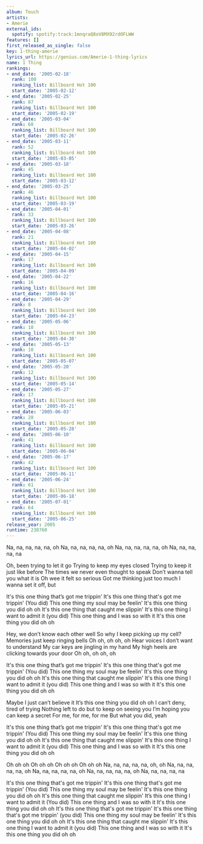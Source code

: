 ```yaml
---
album: Touch
artists:
- Amerie
external_ids:
  spotify: spotify:track:1mnqraQ8oV8MX92rdOFLWW
features: []
first_released_as_single: false
key: 1-thing-amerie
lyrics_url: https://genius.com/Amerie-1-thing-lyrics
name: 1 Thing
rankings:
- end_date: '2005-02-18'
  rank: 100
  ranking_list: Billboard Hot 100
  start_date: '2005-02-12'
- end_date: '2005-02-25'
  rank: 87
  ranking_list: Billboard Hot 100
  start_date: '2005-02-19'
- end_date: '2005-03-04'
  rank: 68
  ranking_list: Billboard Hot 100
  start_date: '2005-02-26'
- end_date: '2005-03-11'
  rank: 52
  ranking_list: Billboard Hot 100
  start_date: '2005-03-05'
- end_date: '2005-03-18'
  rank: 45
  ranking_list: Billboard Hot 100
  start_date: '2005-03-12'
- end_date: '2005-03-25'
  rank: 46
  ranking_list: Billboard Hot 100
  start_date: '2005-03-19'
- end_date: '2005-04-01'
  rank: 33
  ranking_list: Billboard Hot 100
  start_date: '2005-03-26'
- end_date: '2005-04-08'
  rank: 21
  ranking_list: Billboard Hot 100
  start_date: '2005-04-02'
- end_date: '2005-04-15'
  rank: 17
  ranking_list: Billboard Hot 100
  start_date: '2005-04-09'
- end_date: '2005-04-22'
  rank: 16
  ranking_list: Billboard Hot 100
  start_date: '2005-04-16'
- end_date: '2005-04-29'
  rank: 8
  ranking_list: Billboard Hot 100
  start_date: '2005-04-23'
- end_date: '2005-05-06'
  rank: 10
  ranking_list: Billboard Hot 100
  start_date: '2005-04-30'
- end_date: '2005-05-13'
  rank: 10
  ranking_list: Billboard Hot 100
  start_date: '2005-05-07'
- end_date: '2005-05-20'
  rank: 12
  ranking_list: Billboard Hot 100
  start_date: '2005-05-14'
- end_date: '2005-05-27'
  rank: 17
  ranking_list: Billboard Hot 100
  start_date: '2005-05-21'
- end_date: '2005-06-03'
  rank: 28
  ranking_list: Billboard Hot 100
  start_date: '2005-05-28'
- end_date: '2005-06-10'
  rank: 41
  ranking_list: Billboard Hot 100
  start_date: '2005-06-04'
- end_date: '2005-06-17'
  rank: 42
  ranking_list: Billboard Hot 100
  start_date: '2005-06-11'
- end_date: '2005-06-24'
  rank: 61
  ranking_list: Billboard Hot 100
  start_date: '2005-06-18'
- end_date: '2005-07-01'
  rank: 64
  ranking_list: Billboard Hot 100
  start_date: '2005-06-25'
release_year: 2005
runtime: 238760
---
```

Na, na, na, na, na, oh
Na, na, na, na, na, oh
Na, na, na, na, na, oh
Na, na, na, na, na


Oh, been trying to let it go
Trying to keep my eyes closed
Trying to keep it just like before
The times we never even thought to speak
Don’t wanna tell you what it is
Oh wee it felt so serious
Got me thinking just too much
I wanna set it off, but


It's this one thing that’s got me trippin'
It's this one thing that's got me trippin' (You did)
This one thing my soul may be feelin'
It's this one thing you did oh oh
It's this one thing that caught me slippin'
It's this one thing I want to admit it (you did)
This one thing and I was so with it
It's this one thing you did oh oh


Hey, we don’t know each other well
So why I keep picking up my cell?
Memories just keep ringing bells
Oh oh, oh oh, oh
Hear voices I don’t want to understand
My car keys are jingling in my hand
My high heels are clicking towards your door
Oh oh, oh oh, oh


It's this one thing that’s got me trippin'
It's this one thing that's got me trippin' (You did)
This one thing my soul may be feelin'
It's this one thing you did oh oh
It's this one thing that caught me slippin'
It's this one thing I want to admit it (you did)
This one thing and I was so with it
It's this one thing you did oh oh


Maybe I just can’t believe it
It’s this one thing you did oh oh
I can’t deny, tired of trying
Nothing left to do but to keep on seeing you
I’m hoping you can keep a secret
For me, for me, for me
But what you did, yeah


It's this one thing that’s got me trippin'
It's this one thing that's got me trippin' (You did)
This one thing my soul may be feelin'
It's this one thing you did oh oh
It's this one thing that caught me slippin'
It's this one thing I want to admit it (you did)
This one thing and I was so with it
It's this one thing you did oh oh


Oh oh oh
Oh oh oh
Oh oh oh
Oh oh oh
Na, na, na, na, na, oh, oh
Na, na, na, na, na, oh
Na, na, na, na, na, oh
Na, na, na, na, na, oh
Na, na, na, na, na


It's this one thing that's got me trippin'
It's this one thing that's got me trippin' (You did)
This one thing my soul may be feelin'
It's this one thing you did oh oh
It's this one thing that caught me slippin'
It’s this one thing I want to admit it (You did)
This one thing and I was so with it
It's this one thing you did oh oh
It's this one thing that's got me trippin'
It's this one thing that's got me trippin' (you did)
This one thing my soul may be feelin'
It's this one thing you did oh oh
It's this one thing that caught me slippin'
It's this one thing I want to admit it (you did)
This one thing and I was so with it
It's this one thing you did oh oh
